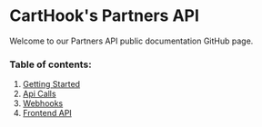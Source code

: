 # CartHook's Partners API
Welcome to our Partners API public documentation GitHub page. 

### Table of contents:
1. [Getting Started](https://github.com/CartHook/docs.partners.carthook.com/blob/master/getting-started.md)
2. [Api Calls](https://github.com/CartHook/docs.partners.carthook.com/blob/master/api-calls.md)
3. [Webhooks](https://github.com/CartHook/docs.partners.carthook.com/blob/master/webhooks.md)
4. [Frontend API](https://github.com/CartHook/docs.partners.carthook.com/blob/master/frontend-api.md)
